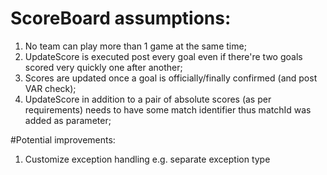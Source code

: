 # ScoreBoard assumptions:
1. No team can play more than 1 game at the same time;
2. UpdateScore is executed post every goal even if there're two goals scored very quickly one after another;
3. Scores are updated once a goal is officially/finally confirmed (and post VAR check);
4. UpdateScore in addition to a pair of absolute scores (as per requirements) needs to have some match identifier thus matchId was added as parameter;

#Potential improvements:
1. Customize exception handling e.g. separate exception type
